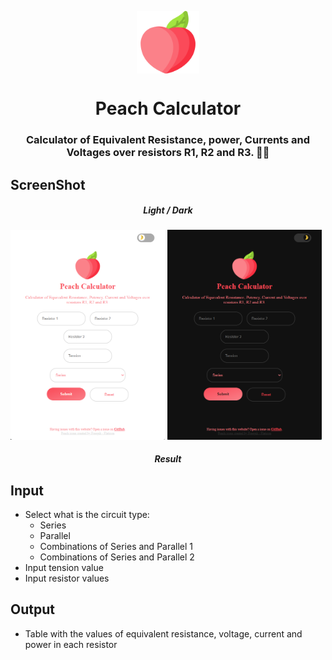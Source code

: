 <p align="center">
  <img align="center" width="100px" height="100px" src="src/logo.png">
  <h1 align="center">Peach Calculator<h3 align="center">Calculator of Equivalent Resistance, power, Currents and Voltages over resistors R1, R2 and R3. 👨‍💻</h3>
</p>

## ScreenShot
  <h5 align="center">Light / Dark</h5>
  <img alt="Peach Light" width="49%" src="screenshots/light.png"/>
  <img alt="Peach Dark" width="49%" src="screenshots/dark.png"/>

  <h5 align="center">Result</h5>
  

## Input

- Select what is the circuit type:
  - Series
  - Parallel
  - Combinations of Series and Parallel 1
  - Combinations of Series and Parallel 2
- Input tension value
- Input resistor values

## Output

- Table with the values of equivalent resistance, voltage, current and power in each resistor
